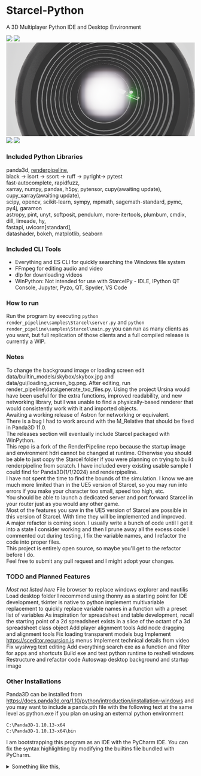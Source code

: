 # Starcel-Python
A 3D Multiplayer Python IDE and Desktop Environment

![](images/4.png)
![](images/1.png)
![](images/5.png)
![](images/2.png)
![](images/3.png)

### Included Python Libraries
panda3d, [renderpipeline](https://github.com/tobspr/RenderPipeline),\
black -> isort -> ssort -> ruff -> pyright-> pytest\
fast-autocomplete, rapidfuzz,\
xarray, numpy, pandas, h5py, pytensor, cupy(awaiting update), cupy_xarray(awaiting update),\
scipy, opencv, scikit-learn, sympy, mpmath, sagemath-standard, pymc, py4j, garamon\
astropy, pint, unyt, softposit, pendulum, more-itertools, plumbum, cmdix, dill, limeade, hy,\
fastapi, uvicorn[standard],\
datashader, bokeh, matplotlib, seaborn

### Included CLI Tools
* Everything and ES CLI for quickly searching the Windows file system
* FFmpeg for editing audio and video
* dlp for downloading videos
* WinPython: Not intended for use with StarcelPy - IDLE, IPython QT Console, Jupyter, Pyzo, QT, Spyder, VS Code

### How to run
Run the program by executing ```python render_pipeline\samples\Starcel\server.py``` and ```python render_pipeline\samples\Starcel\main.py``` you can run as many clients as you want, but full replication of those clients and a full compiled release is currently a WIP. 

### Notes
To change the background image or loading screen edit data/builtin_models/skybox/skybox.jpg and data/gui/loading_screen_bg.png. After editing, run render_pipeline\data\generate_txo_files.py. 
Using the project Ursina would have been useful for the extra functions, improved readability, and new networking library, but I was unable to find a physically-based renderer that would consistently work with it and imported objects. \
Awaiting a working release of Astron for networking or equivalent. \
There is a bug I had to work around with the M_Relative that should be fixed in Panda3D 11.0. \
The releases section will eventually include Starcel packaged with WinPython. \
This repo is a fork of the RenderPipeline repo because the startup image and environment hdri cannot be changed at runtime. Otherwise you should be able to just copy the Starcel folder if you were planning on trying to build renderpipeline from scratch. I have included every existing usable sample I could find for Panda3D(1/1/2024) and renderpipeline. \
I have not spent the time to find the bounds of the simulation. I know we are much more limited than in the UE5 version of Starcel, so you may run into errors if you make your character too small, speed too high, etc. \
You should be able to launch a dedicated server and port forward Starcel in your router just as you would any other game.\
Most of the features you saw in the UE5 version of Starcel are possible in this version of Starcel. With time they will be implemented and improved.\
A major refactor is coming soon. I usually write a bunch of code until I get it into a state I consider working and then I prune away all the excess code I commented out during testing, I fix the variable names, and I refactor the code into proper files. \
This project is entirely open source, so maybe you'll get to the refactor before I do. \
Feel free to submit any pull request and I might adopt your changes. 

### TODO and Planned Features
*Most not listed here*
File browser to replace windows explorer and nautilis
Load desktop folder
I recommend using thonny as a starting point for IDE development, tkinter is native to python
implement multivariable replacement to quickly replace variable names in a function with a preset list of variables
As inspiration for spreadsheet and table development, recall the starting point of a 2d spreadsheet exists in a slice of the octant of a 3d spreadsheet class object
Add player alignment tools
Add node dragging and alignment tools 
Fix loading transparent models bug
Implement https://sceditor.recursion.is menus
Implement technical details from video
Fix wysiwyg text editing
Add everything search exe as a function and filter for apps and shortcuts
Build exe and test python runtime to reshell windows
Restructure and refactor code
Autoswap desktop background and startup image


### Other Installations
Panda3D can be installed from https://docs.panda3d.org/1.10/python/introduction/installation-windows and you may want to include a panda.pth file with the following text at the same level as python.exe if you plan on using an external python environment
```
C:\Panda3D-1.10.13-x64
C:\Panda3D-1.10.13-x64\bin
```

I am bootstrapping this program as an IDE with the PyCharm IDE. You can fix the syntax highlighting by modifying the builtins file bundled with PyCharm. 
<details>
  <summary>Something like this, </summary>
  <p>

```
from panda3d.core import NodePath, VirtualFileSystem
from direct.showbase.ShowBase import ShowBase
from direct.directnotify.DirectNotify import DirectNotify
from direct.showbase.Messenger import Messenger
from direct.task.Task import TaskManager
from direct.showbase.Loader import Loader
# There are some other builtins but their use is a lot more unusual so they aren't included here. 

base: ShowBase
messenger: Messenger
taskMgr: TaskManager
render: NodePath
camera: NodePath
render2d: NodePath
aspect2d: NodePath
hidden: NodePath
loader: Loader
vfs: VirtualFileSystem
```
copied into ``pycharm_Install_Path/plugins/python/helpers/typeshed/stdlib/builtins.pyi``. 